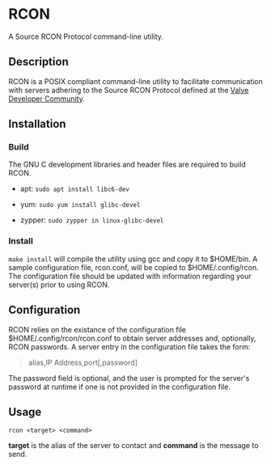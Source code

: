 # RCON
A Source RCON Protocol command-line utility.

## Description

RCON is a POSIX compliant command-line utility to facilitate communication with servers adhering to the Source RCON Protocol defined at the [Valve Developer Community](https://developer.valvesoftware.com/wiki/Source_RCON_Protocol).

## Installation

### Build

The GNU C development libraries and header files are required to build RCON.

* apt: `sudo apt install libc6-dev`

* yum: `sudo yum install glibc-devel`

* zypper: `sudo zypper in linux-glibc-devel`

### Install

`make install` will compile the utility using gcc and copy it to $HOME/bin.  A sample configuration file, rcon.conf, will be copied to $HOME/.config/rcon.  The configuration file should be updated with information regarding your server(s) prior to using RCON.

## Configuration

RCON relies on the existance of the configuration file $HOME/.config/rcon/rcon.conf to obtain server addresses and, optionally, RCON passwords.  A server entry in the configuration file takes the form:

> alias,IP Address,port\[,password\]

The password field is optional, and the user is prompted for the server's password at runtime if one is not provided in the configuration file.

## Usage

`rcon <target> <command>`

**target** is the alias of the server to contact and **command** is the message to send.
